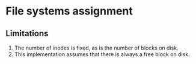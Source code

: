 # File systems assignment

## Limitations
1. The number of inodes is fixed, as is the number of blocks on disk.
2. This implementation assumes that there is always a free block on disk.
